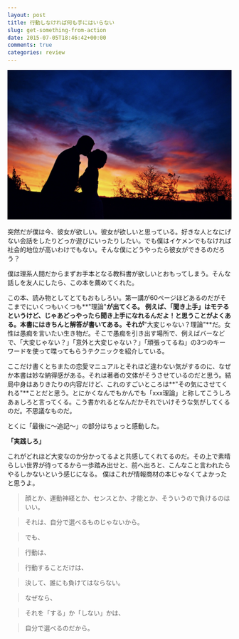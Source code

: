 ```yaml
---
layout: post
title: 行動しなければ何も手にはいらない
slug: get-something-from-action
date: 2015-07-05T18:46:42+00:00
comments: true
categories: review
---
```


<img src="/images/2015/07/lover.jpg" class="image">

突然だが僕は今、彼女が欲しい。彼女が欲しいと思っている。好きな人となにげない会話をしたりどっか遊びにいったりしたい。でも僕はイケメンでもなければ社会的地位が高いわけでもない。そんな僕にどうやったら彼女ができるのだろう？

僕は理系人間だからまずお手本となる教科書が欲しいとおもってしまう。そんな話しを友人にしたら、この本を薦めてくれた。

この本、読み物としてとてもおもしろい。第一講が60ページほどあるのだがそこまでにいくつもいくつも**"理論"**が出てくる。
例えば、「聞き上手」はモテるというけど、じゃあどっやったら聞き上手になれるんだよ！と思うことがよくある。本書にはきちんと解答が書いてある。それが**"大変じゃない？理論"**だ。女性は愚痴を言いたい生き物だ。そこで愚痴を引き出す場所で、例えばバーなどで、「大変じゃない？」「意外と大変じゃない？」「頑張ってるね」の3つのキーワードを使って喋ってもらうテクニックを紹介している。

ここだけ書くとちまたの恋愛マニュアルとそれほど違わない気がするのに、なぜか本書は妙な納得感がある。それは著者の文体がそうさせているのだと思う。結局中身はありきたりの内容だけど、これのすごいところは**"その気にさせてくれる"**ことだと思う。とにかくなんでもかんでも「xxx理論」と称してこうしろあぁしろと言ってくる。こう書かれるとなんだかそれでいけそうな気がしてくるのだ。不思議なものだ。

とくに「最後に〜追記〜」の部分はちょっと感動した。

**「実践しろ」**

これがどれほど大変なのか分かってるよと共感してくれてるのだ。その上で素晴らしい世界が待ってるから一歩踏み出せと、前へ出ろと、こんなこと言われたらやるしかないという感じになる。
僕はこれが情報商材の本じゃなくてよかったと思うよ。

>顔とか、運動神経とか、センスとか、才能とか、そういうので負けるのはいい。

>それは、自分で選べるものじゃないから。

>でも、

>行動は、

>行動することだけは、

>決して、誰にも負けてはならない。

>なぜなら、

>それを「する」か「しない」かは、

>自分で選べるのだから。
